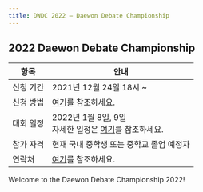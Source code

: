 ```yaml
---
title: DWDC 2022 ― Daewon Debate Championship
---
```


## 2022 Daewon Debate Championship

|항목|안내|
|---|---|
| 신청 기간 |2021년 12월 24일 18시 ~
| 신청 방법 |[여기](/pages/application.md)를 참조하세요.
| 대회 일정 |2022년 1월 8일, 9일 <br> 자세한 일정은 [여기](/pages/schedules.md)를 참조하세요.
| 참가 자격 |현재 국내 중학생 또는 중학교 졸업 예정자
| 연락처 |[여기](/pages/contacts.md)를 참조하세요.

Welcome to the Daewon Debate Championship 2022!
